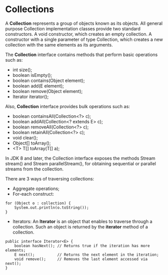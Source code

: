 # Collections

A **Collection** represents a group of objects known as its objects.
All general purpose Collection implementation classes provide two standard constructors.
A void constructor, which creates an empty collection.
A constructor with a single parameter of type Collection, which creates a new collection with the same elements as its arguments.

The **Collection** interface contains methods that perform basic operations such as:
* int size();
* boolean isEmpty();
* boolean contains(Object element); 
* boolean add(E element);
* boolean remove(Object element);
* Iterator<E> iterator();

Also, **Collection** interface provides bulk operations such as:
* boolean containsAll(Collection<?> c);
* boolean addAll(Collection<? extends E> c);
* boolean removeAll(Collection<?> c);
* boolean retainAll(Collection<?> c);
* void clear();
* Object[] toArray();
* \<T\> T[] toArray(T[] a);

In JDK 8 and later, the Collection interface exposes the methods Stream<E> stream() and Stream<E> parallelStream(), for obtaining sequential or parallel streams from the collection.

There are 3 ways of traversing collections: 
* Aggregate operations;
* For-each construct:
```
for (Object o : collection) {
    System.out.println(o.toString());
}
```
* Iterators: 
An **Iterator** is an object that enables to traverse through a collection.
Such an object is returned by the **iterator** method of a collection.
```
public interface Iterator<E> {
    boolean hasNext(); // Returns true if the iteration has more elements;
    E next();          // Returns the next element in the iteration;
    void remove();     // Removes the last element accessed via next();
}
```